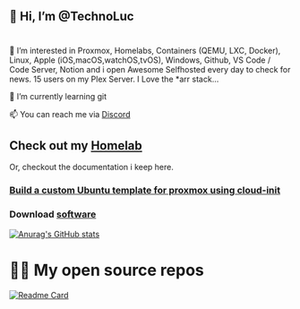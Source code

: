 ## 👋 Hi, I’m @TechnoLuc
#
👀 I’m interested in Proxmox, Homelabs, Containers (QEMU, LXC, Docker), Linux, Apple (iOS,macOS,watchOS,tvOS), Windows, Github, VS Code / Code Server, Notion and i open Awesome Selfhosted every day to check for news. 15 users on my Plex Server. I Love the *arr stack...

🌱 I’m currently learning git

📫 You can reach me via [Discord](https://discord.gg/kvvndsWGmT)

<!---
technoluc/technoluc is a ✨ special ✨ repository because its `README.md` (this file) appears on your GitHub profile.
You can click the Preview link to take a look at your changes.
--->

## Check out my [Homelab](https://github.com/technoluc/homelab.git)

Or, checkout the documentation i keep here.

### [Build a custom Ubuntu template for proxmox using cloud-init](proxmox/README.md)

### Download [software](https://nc.kurstjens.nu/index.php/s/gfeneEJoQG7tfkw)

[![Anurag's GitHub stats](https://github-readme-stats.vercel.app/api?username=technoluc)](https://github.com/anuraghazra/github-readme-stats)

# 🧑‍💻 My open source repos

[![Readme Card](https://github-readme-stats.vercel.app/api/pin/?username=technoluc&repo=homelab&theme=radical)](https://github.com/technoluc/homelab.git)

